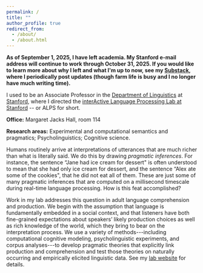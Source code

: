 ```yaml
---
permalink: /
title: ""
author_profile: true
redirect_from: 
  - /about/
  - /about.html
---
```


**As of September 1, 2025, I have left academia. My Stanford e-mail address will continue to work through October 31, 2025. If you would like to learn more about why I left and what I'm up to now, see my [Substack](https://androsfarm.substack.com/p/andros-never-heard-of-it), where I periodically post updates (though farm life is busy and I no longer have much writing time).**

I used to be an Associate Professor in the [Department of Linguistics](https://linguistics.stanford.edu/) at [Stanford](https://www.stanford.edu/), where I directed the [interActive Language Processing Lab at Stanford](http://alpslab.stanford.edu/) -- or ALPS for short. 

**Office:** Margaret Jacks Hall, room 114 

**Research areas:** Experimental and computational semantics and pragmatics; Psycholinguistics; Cognitive science.

Humans routinely arrive at interpretations of utterances that are much richer than what is literally said. We do this by drawing *pragmatic inferences*. For instance, the sentence “Jane had ice cream for dessert" is often understood to mean that she had only ice cream for dessert, and the sentence “Alex ate some of the cookies", that he did not eat all of them. These are just some of many pragmatic inferences that are computed on a millisecond timescale during real-time language processing. How is this feat accomplished? 

Work in my lab addresses this question in adult language comprehension and production. We begin with the assumption that language is fundamentally embedded in a social context, and that listeners have both fine-grained expectations about speakers’ likely production choices as well as rich knowledge of the world, which they bring to bear on the interpretation process. We use a variety of methods---including computational cognitive modeling, psycholinguistic experiments, and corpus analyses---to develop pragmatic theories that explicitly link production and comprehension and test those theories on naturally occurring and empirically elicited linguistic data. See my [lab website](http://alpslab.stanford.edu) for details.